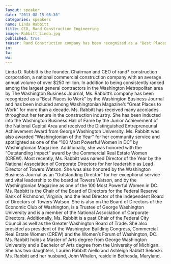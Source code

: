 ```yaml
---
layout: speaker
date: "2013-08-15 08:30"
categories: speakers
name: Linda Rabbitt
title: CEO, Rand Construction Engineering
image: Rabbitt_Linda.jpg
published: true
teaser: Rand Construction company has been recognized as a "Best Places to Work" by the Washington Business Journal.
in:
tw:
ww: 
---
```

Linda D. Rabbitt is the founder, Chairman and CEO of rand* construction corporation, a national commercial construction company with an average annual volume of over $250 million. In addition to being consistently ranked among the largest general contractors in the Washington Metropolitan area by The Washington Business Journal, Ms. Rabbitt’s company has been recognized as a “Best Places to Work” by the Washington Business Journal and has been included among Washingtonian Magazine’s “Great Places to Work” for more than a decade.
Ms. Rabbitt has received many accolades throughout her tenure in the construction industry. She has been inducted into the Washington Business Hall of Fame by the Junior Achievement of the National Capital Area and received the Distinguished Entrepreneurial Achievement Award from George Washington University. Ms. Rabbitt was also awarded “Washingtonian of the Year” for her community service and spotlighted as one of the “100 Most Powerful Women in DC” by Washingtonian Magazine. Additionally, she was honored with the “Outstanding Impact” award by the Commercial Real Estate Women (CREW).
Most recently, Ms. Rabbitt was named Director of the Year by the National Association of Corporate Directors for her leadership as Lead Director of Towers Watson. She was also honored by the Washington Business Journal as an “Outstanding Director” for her exceptional service and vital leadership to the board at Towers Watson, and by the Washingtonian Magazine as one of the 100 Most Powerful Women in DC.
Ms. Rabbitt is the Chair of the Board of Directors for the Federal Reserve Bank of Richmond, Virginia, and the lead Director of the Independent Board of Directors of Towers Watson. She is also on the Board of Directors of the Economic Club of Washington, is a Trustee of George Washington University and is a member of the National Association of Corporate Directors.
Additionally, Ms. Rabbitt is a past Chair of the Federal City Council as well as the Greater Washington Board of Trade. She also presided as president of the Washington Building Congress, Commercial Real Estate Women (CREW) and the Women’s Forum of Washington, DC.
Ms. Rabbitt holds a Master of Arts degree from George Washington University and a Bachelor of Arts degree from the University of Michigan. She has two daughters, Lauren Rabbitt Aiello and Ashleigh Rabbitt Sekoski. Ms. Rabbitt and her husband, John Whalen, reside in Bethesda, Maryland.
